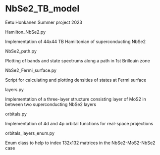 # NbSe2_TB_model

Eetu Honkanen
Summer project 2023


Hamilton_NbSe2.py

Implementation of 44x44 TB Hamiltonian of superconducting NbSe2

NbSe2_path.py

Plotting of bands and state spectrums along a path in 1st Brillouin zone

NbSe2_Fermi_surface.py

Script for calculating and plotting densities of states at Fermi surface

layers.py

Implementation of a three-layer structure consisting layer of MoS2 in between two superconducting NbSe2 layers

orbitals.py

Implementation of 4d and 4p orbital functions for real-space projections

orbitals_layers_enum.py

Enum class to help to index 132x132 matrices in the NbSe2-MoS2-NbSe2 case
